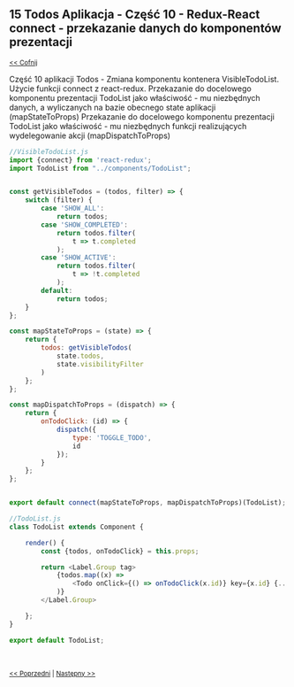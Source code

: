 ## 15 Todos Aplikacja - Część 10 - Redux-React connect - przekazanie danych do komponentów prezentacji
<sub>[<< Cofnij](https://github.com/donatuss/Redux-Start-Egghead/blob/master/README.md)</sub><br/>

Część 10 aplikacji Todos - Zmiana komponentu kontenera VisibleTodoList. Użycie funkcji connect z react-redux.
Przekazanie do docelowego komponentu prezentacji TodoList jako właściwość - mu niezbędnych danych, a wyliczanych na bazie obecnego state aplikacji (mapStateToProps)
Przekazanie do docelowego komponentu prezentacji TodoList jako właściwość - mu niezbędnych funkcji realizujących wydelegowanie akcji (mapDispatchToProps)         

```javascript
//VisibleTodoList.js
import {connect} from 'react-redux';
import TodoList from "../components/TodoList";


const getVisibleTodos = (todos, filter) => {
    switch (filter) {
        case 'SHOW_ALL':
            return todos;
        case 'SHOW_COMPLETED':
            return todos.filter(
                t => t.completed
            );
        case 'SHOW_ACTIVE':
            return todos.filter(
                t => !t.completed
            );
        default:
            return todos;
    }
};

const mapStateToProps = (state) => {
    return {
        todos: getVisibleTodos(
            state.todos,
            state.visibilityFilter
        )
    };
};

const mapDispatchToProps = (dispatch) => {
    return {
        onTodoClick: (id) => {
            dispatch({
                type: 'TOGGLE_TODO',
                id
            });
        }
    };
};


export default connect(mapStateToProps, mapDispatchToProps)(TodoList);
```

```javascript
//TodoList.js
class TodoList extends Component {

    render() {
        const {todos, onTodoClick} = this.props;

        return <Label.Group tag>
            {todos.map((x) =>
                <Todo onClick={() => onTodoClick(x.id)} key={x.id} {...x}/>
            )}
        </Label.Group>

    };
}

export default TodoList;
```
 <br/>
 
 <sub>[<< Poprzedni](https://github.com/donatuss/Redux-Start-Egghead/blob/master/14-todoapps-use-react-redux-provider/README.md)
  | [Następny >>](https://github.com/donatuss/Redux-Start-Egghead/blob/master/16-todoapps-react-redux-connect-2/README.md)
 </sub>